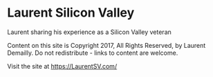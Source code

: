 # Laurent Silicon Valley

Laurent sharing his experience as a Silicon Valley veteran

Content on this site is Copyright 2017, All Rights Reserved, by Laurent Demailly.
Do not redistribute - links to content are welcome.

Visit the site at https://LaurentSV.com/
